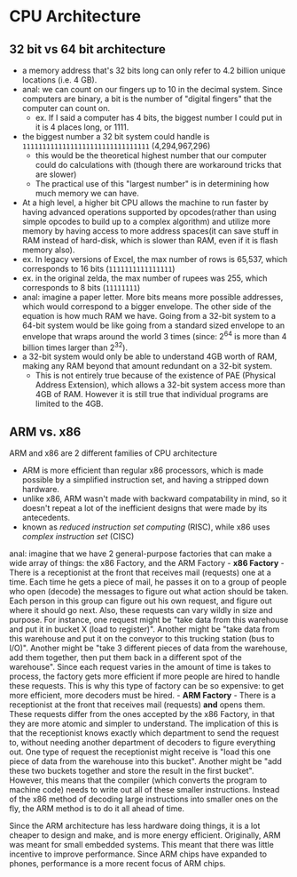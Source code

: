 
# CPU Architecture
## 32 bit vs 64 bit architecture
- a memory address that's 32 bits long can only refer to 4.2 billion unique locations (i.e. 4 GB).
- anal: we can count on our fingers up to 10 in the decimal system. Since computers are binary, a bit is the number of "digital fingers" that the computer can count on.
	- ex. If I said a computer has 4 bits, the biggest number I could put in it is 4 places long, or 1111.
- the biggest number a 32 bit system could handle is `11111111111111111111111111111111` (4,294,967,296)
	- this would be the theoretical highest number that our computer could do calculations with (though there are workaround tricks that are slower)
	- The practical use of this "largest number" is in determining how much memory we can have.
- At a high level, a higher bit CPU allows the machine to run faster by having advanced operations supported by opcodes(rather than using simple opcodes to build up to a complex algorithm) and utilize more memory by having access to more address spaces(it can save stuff in RAM instead of hard-disk, which is slower than RAM, even if it is flash memory also).
- ex. In legacy versions of Excel, the max number of rows is 65,537, which corresponds to 16 bits (`1111111111111111`)
- ex. in the original zelda, the max number of rupees was 255, which corresponds to 8 bits (`11111111`)
- anal: imagine a paper letter. More bits means more possible addresses, which would correspond to a bigger envelope. The other side of the equation is how much RAM we have. Going from a 32-bit system to a 64-bit system would be like going from a standard sized envelope to an envelope that wraps around the world 3 times (since: 2<sup>64</sup> is more than 4 billion times larger than 2<sup>32</sup>).
- a 32-bit system would only be able to understand 4GB worth of RAM, making any RAM beyond that amount redundant on a 32-bit system.
	- This is not entirely true because of the existence of PAE (Physical Address Extension), which allows a 32-bit system access more than 4GB of RAM. However it is still true that individual programs are limited to the 4GB.

## ARM vs. x86
ARM and x86 are 2 different families of CPU architecture
- ARM is more efficient than regular x86 processors, which is made possible by a simplified instruction set, and having a stripped down hardware.
- unlike x86, ARM wasn't made with backward compatability in mind, so it doesn't repeat a lot of the inefficient designs that were made by its antecedents.
- known as *reduced instruction set computing* (RISC), while x86 uses *complex instruction set* (CISC)

anal: imagine that we have 2 general-purpose factories that can make a wide array of things: the x86 Factory, and the ARM Factory
	- **x86 Factory** - There is a receptionist at the front that receives mail (requests) one at a time. Each time he gets a piece of mail, he passes it on to a group of people who open (decode) the messages to figure out what action should be taken. Each person in this group can figure out his own request, and figure out where it should go next. Also, these requests can vary wildly in size and purpose. For instance, one request might be "take data from this warehouse and put it in bucket X (load to register)". Another might be "take data from this warehouse and put it on the conveyor to this trucking station (bus to I/O)". Another might be "take 3 different pieces of data from the warehouse, add them together, then put them back in a different spot of the warehouse". Since each request varies in the amount of time is takes to process, the factory gets more efficient if more people are hired to handle these requests. This is why this type of factory can be so expensive: to get more efficient, more decoders must be hired.
	- **ARM Factory** - There is a receptionist at the front that receives mail (requests) **and** opens them. These requests differ from the ones accepted by the x86 Factory, in that they are more atomic and simpler to understand. The implication of this is that the receptionist knows exactly which department to send the request to, without needing another department of decoders to figure everything out. One type of request the receptionist might receive is "load this one piece of data from the warehouse into this bucket". Another might be "add these two buckets together and store the result in the first bucket". However, this means that the compiler (which converts the program to machine code) needs to write out all of these smaller instructions. Instead of the x86 method of decoding large instructions into smaller ones on the fly, the ARM method is to do it all ahead of time.

Since the ARM architecture has less hardware doing things, it is a lot cheaper to design and make, and is more energy efficient.
Originally, ARM was meant for small embedded systems. This meant that there was little incentive to improve performance. Since ARM chips have expanded to phones, performance is a more recent focus of ARM chips.